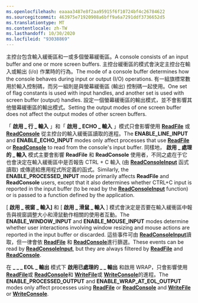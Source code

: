 ```yaml
---
ms.openlocfilehash: eaaaa3487e8f2aa95915f6f10724bf4c26784622
ms.sourcegitcommit: 463975e71920908a6bff9a6a7291ddf3736652d5
ms.translationtype: MT
ms.contentlocale: zh-TW
ms.lasthandoff: 10/30/2020
ms.locfileid: "93038869"
---
```

<span data-ttu-id="606a4-101">主控台包含輸入緩衝區和一或多個螢幕緩衝區。</span><span class="sxs-lookup"><span data-stu-id="606a4-101">A console consists of an input buffer and one or more screen buffers.</span></span> <span data-ttu-id="606a4-102">主控台緩衝區的模式會決定主控台在輸入或輸出 (i/o) 作業時的行為。</span><span class="sxs-lookup"><span data-stu-id="606a4-102">The mode of a console buffer determines how the console behaves during input or output (I/O) operations.</span></span> <span data-ttu-id="606a4-103">有一組旗標常數用於輸入控制碼，而另一組則是與螢幕緩衝區 (輸出) 控制碼一起使用。</span><span class="sxs-lookup"><span data-stu-id="606a4-103">One set of flag constants is used with input handles, and another set is used with screen buffer (output) handles.</span></span> <span data-ttu-id="606a4-104">設定一個螢幕緩衝區的輸出模式，並不會影響其他螢幕緩衝區的輸出模式。</span><span class="sxs-lookup"><span data-stu-id="606a4-104">Setting the output modes of one screen buffer does not affect the output modes of other screen buffers.</span></span>

<span data-ttu-id="606a4-105">「 **啟用 \_ 行 \_ 輸入** 」和「 **啟用 \_ ECHO \_ 輸入** 」模式只會影響使用 [**ReadFile**](https://msdn.microsoft.com/library/windows/desktop/aa365467) 或 [**ReadConsole**](../readconsole.md) 從主控台的輸入緩衝區讀取的進程。</span><span class="sxs-lookup"><span data-stu-id="606a4-105">The **ENABLE\_LINE\_INPUT** and **ENABLE\_ECHO\_INPUT** modes only affect processes that use [**ReadFile**](https://msdn.microsoft.com/library/windows/desktop/aa365467) or [**ReadConsole**](../readconsole.md) to read from the console's input buffer.</span></span> <span data-ttu-id="606a4-106">同樣地， **啟用 \_ 處理的 \_ 輸入** 模式主要會影響 **ReadFile** 和 **ReadConsole** 使用者，不同之處在于它也會決定在輸入緩衝區中是否報告 CTRL + C 輸入 (由 [**ReadConsoleInput**](../readconsoleinput.md) 函式讀取) 或傳遞給應用程式所定義的函式。</span><span class="sxs-lookup"><span data-stu-id="606a4-106">Similarly, the **ENABLE\_PROCESSED\_INPUT** mode primarily affects **ReadFile** and **ReadConsole** users, except that it also determines whether CTRL+C input is reported in the input buffer (to be read by the [**ReadConsoleInput**](../readconsoleinput.md) function) or is passed to a function defined by the application.</span></span>

<span data-ttu-id="606a4-107">[ **啟用 \_ 視窗 \_ 輸入]** 和 [ **啟用 \_ 滑鼠 \_ 輸入** ] 模式會決定是否要在輸入緩衝區中報告與視窗調整大小和滑鼠動作相關的使用者互動。</span><span class="sxs-lookup"><span data-stu-id="606a4-107">The **ENABLE\_WINDOW\_INPUT** and **ENABLE\_MOUSE\_INPUT** modes determine whether user interactions involving window resizing and mouse actions are reported in the input buffer or discarded.</span></span> <span data-ttu-id="606a4-108">這些事件可由 [**ReadConsoleInput**](../readconsoleinput.md)讀取，但一律會依 [**ReadFile**](https://msdn.microsoft.com/library/windows/desktop/aa365467) 和 [**ReadConsole**](../readconsole.md)進行篩選。</span><span class="sxs-lookup"><span data-stu-id="606a4-108">These events can be read by [**ReadConsoleInput**](../readconsoleinput.md), but they are always filtered by [**ReadFile**](https://msdn.microsoft.com/library/windows/desktop/aa365467) and [**ReadConsole**](../readconsole.md).</span></span>

<span data-ttu-id="606a4-109">在 **\_ \_ \_ EOL \_ 輸出** 模式下 **啟用已處理的 \_ \_ 輸出** 和啟用 WRAP，只會影響使用 [**ReadFile**](https://msdn.microsoft.com/library/windows/desktop/aa365467)或 [**ReadConsole**](../readconsole.md)和 [**WriteFile**](https://msdn.microsoft.com/library/windows/desktop/aa365747)或 [**WriteConsole**](../writeconsole.md)的進程。</span><span class="sxs-lookup"><span data-stu-id="606a4-109">The **ENABLE\_PROCESSED\_OUTPUT** and **ENABLE\_WRAP\_AT\_EOL\_OUTPUT** modes only affect processes using [**ReadFile**](https://msdn.microsoft.com/library/windows/desktop/aa365467) or [**ReadConsole**](../readconsole.md) and [**WriteFile**](https://msdn.microsoft.com/library/windows/desktop/aa365747) or [**WriteConsole**](../writeconsole.md).</span></span>
